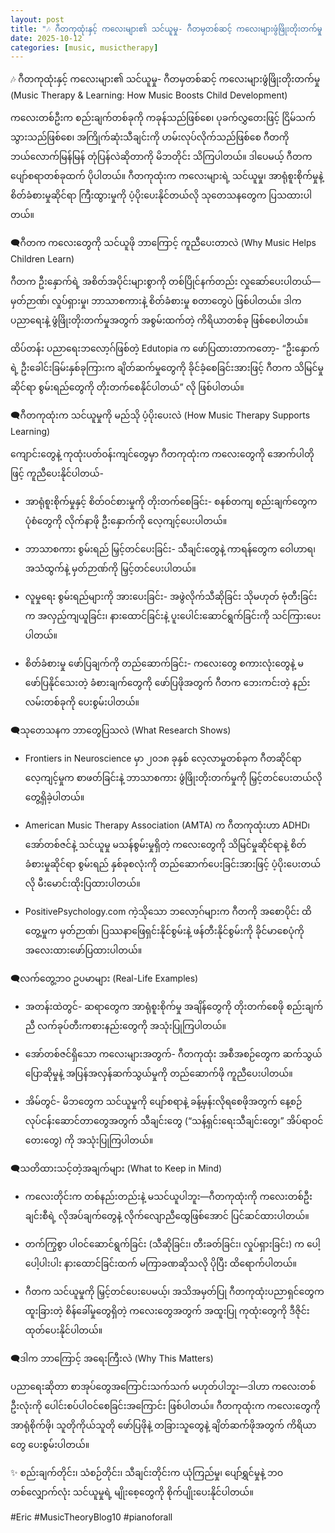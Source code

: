 ```yaml
---
layout: post
title: "🎶 ဂီတကုထုံးနှင့် ကလေးများ၏ သင်ယူမှု- ဂီတမှတစ်ဆင့် ကလေးများဖွံဖြိုးတိုးတက်မှု (Music Therapy & Learning: How Music Boosts Child Development)"
date: 2025-10-12
categories: [music, musictherapy]
---
```


🎶 ဂီတကုထုံးနှင့် ကလေးများ၏ သင်ယူမှု- ဂီတမှတစ်ဆင့် ကလေးများဖွံဖြိုးတိုးတက်မှု (Music Therapy & Learning: How Music Boosts Child Development)

ကလေးတစ်ဦးက စည်းချက်တစ်ခုကို ကခုန်သည်ဖြစ်စေ၊ ပုခက်လွှတေးဖြင့် ငြိမ်သက်သွားသည်ဖြစ်စေ၊ အကြိုက်ဆုံးသီချင်းကို ဟမ်းလုပ်လိုက်သည်ဖြစ်စေ ဂီတကို ဘယ်လောက်မြန်မြန် တုံပြန်လဲဆိုတာကို မိဘတိုင်း သိကြပါတယ်။ ဒါပေမယ့် ဂီတက ပျော်စရာတစ်ခုထက် ပိုပါတယ်။ ဂီတကုထုံးက ကလေးများရဲ့ သင်ယူမှု၊ အာရုံစူးစိုက်မှုနဲ့ စိတ်ခံစားမှုဆိုင်ရာ ကြီးထွားမှုကို ပံ့ပိုးပေးနိုင်တယ်လို သုတေသနတွေက ပြသထားပါတယ်။

🗨️ဂီတက ကလေးတွေကို သင်ယူဖို ဘာကြောင့် ကူညီပေးတာလဲ (Why Music Helps Children Learn)

ဂီတက ဦးနှောက်ရဲ့ အစိတ်အပိုင်းများစွာကို တစ်ပြိုင်နက်တည်း လှုဆော်ပေးပါတယ်—မှတ်ဉာဏ်၊ လှုပ်ရှားမှု၊ ဘာသာစကားနဲ့ စိတ်ခံစားမှု စတာတွေပဲ ဖြစ်ပါတယ်။ ဒါက ပညာရေးနဲ့ ဖွံဖြိုးတိုးတက်မှုအတွက် အစွမ်းထက်တဲ့ ကိရိယာတစ်ခု ဖြစ်စေပါတယ်။

ထိပ်တန်း ပညာရေးဘလော့ဂ်ဖြစ်တဲ့ Edutopia က ဖော်ပြထားတာကတော့- “ဦးနှောက်ရဲ့ ဦးခေါင်းခြမ်းနှစ်ခုကြားက ချိတ်ဆက်မှုတွေကို ခိုင်ခံ့စေခြင်းအားဖြင့် ဂီတက သိမြင်မှုဆိုင်ရာ စွမ်းရည်တွေကို တိုးတက်စေနိုင်ပါတယ်” လို ဖြစ်ပါတယ်။

🗨️ဂီတကုထုံးက သင်ယူမှုကို မည်သို ပံ့ပိုးပေးလဲ (How Music Therapy Supports Learning)

ကျောင်းတွေနဲ့ ကုထုံးပတ်ဝန်းကျင်တွေမှာ ဂီတကုထုံးက ကလေးတွေကို အောက်ပါတိုဖြင့် ကူညီပေးနိုင်ပါတယ်-

 * အာရုံစူးစိုက်မှုနှင့် စိတ်ဝင်စားမှုကို တိုးတက်စေခြင်း- စနစ်တကျ စည်းချက်တွေက ပုံစံတွေကို လိုက်နာဖို ဦးနှောက်ကို လေ့ကျင့်ပေးပါတယ်။

 * ဘာသာစကား စွမ်းရည် မြှင့်တင်ပေးခြင်း- သီချင်းတွေနဲ့ ကာရန်တွေက ဝေါဟာရ၊ အသံထွက်နဲ့ မှတ်ဉာဏ်ကို မြှင့်တင်ပေးပါတယ်။

 * လူမှုရေး စွမ်းရည်များကို အားပေးခြင်း- အဖွဲလိုက်သီဆိုခြင်း သိုမဟုတ် ဗုံတီးခြင်းက အလှည့်ကျယူခြင်း၊ နားထောင်ခြင်းနဲ့ ပူးပေါင်းဆောင်ရွက်ခြင်းကို သင်ကြားပေးပါတယ်။

 * စိတ်ခံစားမှု ဖော်ပြချက်ကို တည်ဆောက်ခြင်း- ကလေးတွေ စကားလုံးတွေနဲ့ မဖော်ပြနိုင်သေးတဲ့ ခံစားချက်တွေကို ဖော်ပြဖိုအတွက် ဂီတက ဘေးကင်းတဲ့ နည်းလမ်းတစ်ခုကို ပေးစွမ်းပါတယ်။

🗨️သုတေသနက ဘာတွေပြသလဲ (What Research Shows)

 * Frontiers in Neuroscience မှာ ၂၀၁၈ ခုနှစ် လေ့လာမှုတစ်ခုက ဂီတဆိုင်ရာ လေ့ကျင့်မှုက စာဖတ်ခြင်းနဲ့ ဘာသာစကား ဖွံဖြိုးတိုးတက်မှုကို မြှင့်တင်ပေးတယ်လို တွေ့ရှိခဲ့ပါတယ်။

 * American Music Therapy Association (AMTA) က ဂီတကုထုံးဟာ ADHD၊ အော်တစ်ဇင်နဲ့ သင်ယူမှု မသန်စွမ်းမှုရှိတဲ့ ကလေးတွေကို သိမြင်မှုဆိုင်ရာနဲ့ စိတ်ခံစားမှုဆိုင်ရာ စွမ်းရည် နှစ်ခုစလုံးကို တည်ဆောက်ပေးခြင်းအားဖြင့် ပံ့ပိုးပေးတယ်လို မီးမောင်းထိုးပြထားပါတယ်။

 * PositivePsychology.com ကဲ့သိုသော ဘလော့ဂ်များက ဂီတကို အစောပိုင်း ထိတွေ့မှုက မှတ်ဉာဏ်၊ ပြဿနာဖြေရှင်းနိုင်စွမ်းနဲ့ ဖန်တီးနိုင်စွမ်းကို ခိုင်မာစေပုံကို အလေးထားဖော်ပြထားပါတယ်။

🗨️လက်တွေ့ဘဝ ဥပမာများ (Real-Life Examples)

 * အတန်းထဲတွင်- ဆရာတွေက အာရုံစူးစိုက်မှု အချိန်တွေကို တိုးတက်စေဖို စည်းချက်ညီ လက်ခုပ်တီးကစားနည်းတွေကို အသုံးပြုကြပါတယ်။

 * အော်တစ်ဇင်ရှိသော ကလေးများအတွက်- ဂီတကုထုံး အစီအစဉ်တွေက ဆက်သွယ်ပြောဆိုမှုနဲ့ အပြန်အလှန်ဆက်သွယ်မှုကို တည်ဆောက်ဖို ကူညီပေးပါတယ်။

 * အိမ်တွင်- မိဘတွေက သင်ယူမှုကို ပျော်စရာနဲ့ ခန့်မှန်းလိုရစေဖိုအတွက် နေ့စဉ်လုပ်ငန်းဆောင်တာတွေအတွက် သီချင်းတွေ (“သန့်ရှင်းရေးသီချင်းတွေ၊” အိပ်ရာဝင်တေးတွေ) ကို အသုံးပြုကြပါတယ်။

🗨️သတိထားသင့်တဲ့အချက်များ (What to Keep in Mind)

 * ကလေးတိုင်းက တစ်နည်းတည်းနဲ့ မသင်ယူပါဘူး—ဂီတကုထုံးကို ကလေးတစ်ဦးချင်းစီရဲ့ လိုအပ်ချက်တွေနဲ့ လိုက်လျောညီထွေဖြစ်အောင် ပြင်ဆင်ထားပါတယ်။

 * တက်ကြွစွာ ပါဝင်ဆောင်ရွက်ခြင်း (သီဆိုခြင်း၊ တီးခတ်ခြင်း၊ လှုပ်ရှားခြင်း) က ပေါ့ပေါ့ပါးပါး နားထောင်ခြင်းထက် မကြာခဏဆိုသလို ပိုပြီး ထိရောက်ပါတယ်။

 * ဂီတက သင်ယူမှုကို မြှင့်တင်ပေးပေမယ့်၊ အသိအမှတ်ပြု ဂီတကုထုံးပညာရှင်တွေက ထူးခြားတဲ့ စိန်ခေါ်မှုတွေရှိတဲ့ ကလေးတွေအတွက် အထူးပြု ကုထုံးတွေကို ဒီဇိုင်းထုတ်ပေးနိုင်ပါတယ်။

🗨️ဒါက ဘာကြောင့် အရေးကြီးလဲ (Why This Matters)

ပညာရေးဆိုတာ စာအုပ်တွေအကြောင်းသက်သက် မဟုတ်ပါဘူး—ဒါဟာ ကလေးတစ်ဦးလုံးကို ပေါင်းစပ်ပါဝင်စေခြင်းအကြောင်း ဖြစ်ပါတယ်။ ဂီတကုထုံးက ကလေးတွေကို အာရုံစိုက်ဖို၊ သူတိုကိုယ်သူတို ဖော်ပြဖိုနဲ့ တခြားသူတွေနဲ့ ချိတ်ဆက်ဖိုအတွက် ကိရိယာတွေ ပေးစွမ်းပါတယ်။

✨ စည်းချက်တိုင်း၊ သံစဉ်တိုင်း၊ သီချင်းတိုင်းက ယုံကြည်မှု၊ ပျော်ရွှင်မှုနဲ့ ဘဝတစ်လျှောက်လုံး သင်ယူမှုရဲ့ မျိုးစေ့တွေကို စိုက်ပျိုးပေးနိုင်ပါတယ်။

#Eric #MusicTheoryBlog10 #pianoforall
